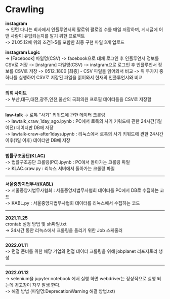 # Crawling


**instagram**  
-> 인턴 다니는 회사에서 인플루언서의 팔로워 팔로잉 수를 매일 저장하며, 게시글에 어떤 사람이 유입되는지를 알기 위한 프로젝트  
-> 21.05.12에 위의 조건1-5를 포함한 최종 구현 파일 3개 업로드   

**instagram Logic**  
-> [Facebook] 파일명(CSV) -> facebook으로 대체 로그인 후 인플루언서 정보를 CSV로 저장 -> [instgram] 파일명(CSV) -> instgram으로 로그인 후 인플루언서 정보를 CSV로 저장 -> 0512_1800 [최종] - CSV 파일을 읽어와서 비교 -> 위 두가지 중 하나를 실행하여 CSV로 저장된 파일을 읽어와서 현재의 인플루언서와 비교      
***   


**의회 사이트**  
-> 부산,대구,대전,광주,인천,울산의 국회의원 프로필 데이터들을 CSV로 저장함  
***   



**law-talk**
->  로톡 "사기" 키워드에 관한 데이터 크롤링   
-> lawtalk_craw_1day_ago.ipynb : PC에서 로톡의 사기 키워드에 관한 24시간(1일 이전) 데이터만 DB에 저장   
-> lawtalk-craw-after1days.ipynb : 리눅스에서 로톡의 사기 키워드에 관한 24시간 이후(1일 이후) 데이터만 DB에 저장   
***   


**법률구조공단(KLAC)**  
-> 법률구조공단 크롤링(PC).ipynb : PC에서 돌아가는 크롤링 파일   
-> KLAC.craw.py : 리눅스 서버에서 돌아가는 크롤링 파일   
***   


**서울중앙지법무사(KABL)**    
-> 서울중앙지법무사협회 : 서울중앙지법무사협회 데이터를 PC에서 DB로 수집하는 코드   
-> KABL.py : 서울중앙지법무사협회 데이터를 리눅스에서 수집하는 코드   
***   


**2021.11.25**   
crontab 설정 방법 및 sh파일.txt  
-> 24시간 동안 리눅스에서 크롤링을 돌리기 위한 Job 스케줄러  
***   


**2022.01.11**   
-> 면접 준비를 위한 해당 기업의 면접 데이터 크롤링을 위해 jobplanet 리포지토리 생성   
***


**2022.01.12**   
-> selenium을 jupyter notebook 에서 실행 하면 webdriver는 정상적으로 실행 되는데 경고창이 자꾸 발생 한다.   
-> 해결 방법 (파일명:DeprecationWarning 해결 방법.txt)     